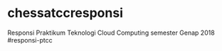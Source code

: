 # chessatccresponsi
Responsi Praktikum Teknologi Cloud Computing semester Genap 2018
#responsi-ptcc
